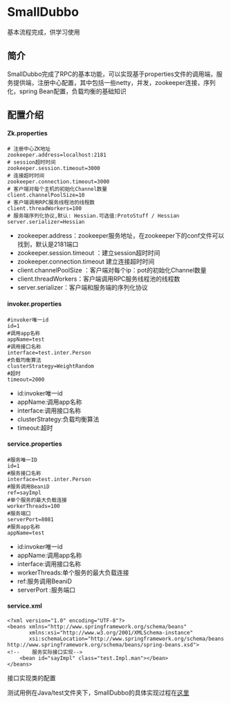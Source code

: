 # SmallDubbo

基本流程完成，供学习使用



## 简介

SmallDubbo完成了RPC的基本功能，可以实现基于properties文件的调用端，服务提供端，注册中心配置，其中包括一些netty，并发，zookeeper连接，序列化，spring Bean配置，负载均衡的基础知识

## 配置介绍

#### **Zk.properties**



```
# 注册中心ZK地址
zookeeper.address=localhost:2181
# session超时时间
zookeeper.session.timeout=3000
# 连接超时时间
zookeeper.connection.timeout=3000
# 客户端对每个主机的初始化Channel数量
client.channelPoolSize=10
# 客户端调用RPC服务线程池的线程数
client.threadWorkers=100
# 服务端序列化协议,默认: Hessian.可选值:ProtoStuff / Hessian
server.serializer=Hessian
```

- zookeeper.address：zookeeper服务地址，在zookeeper下的conf文件可以找到，默认是2181端口
- zookeeper.session.timeout ：建立session超时时间
- zookeeper.connection.timeout 建立连接超时时间
- client.channelPoolSize ：客户端对每个ip：pot的初始化Channel数量
- client.threadWorkers：客户端调用RPC服务线程池的线程数
- server.serializer：客户端和服务端的序列化协议



#### **invoker.properties**

```
#invoker唯一id
id=1
#调用app名称
appName=test
#调用接口名称
interface=test.inter.Person
#负载均衡算法
clusterStrategy=WeightRandom
#超时
timeout=2000
```

- id:invoker唯一id
- appName:调用app名称
- interface:调用接口名称
- clusterStrategy:负载均衡算法
- timeout:超时



#### **service.properties**



```
#服务唯一ID
id=1
#服务接口名称
interface=test.inter.Person
#服务调用BeaniD
ref=sayImpl
#单个服务的最大负载连接
workerThreads=100
#服务端口
serverPort=8081
#服务app名称
appName=test
```



- id:invoker唯一id
- appName:调用app名称
- interface:调用接口名称
- workerThreads:单个服务的最大负载连接
- ref:服务调用BeaniD
- serverPort :服务端口



#### service.xml

```
<?xml version="1.0" encoding="UTF-8"?>
<beans xmlns="http://www.springframework.org/schema/beans"
       xmlns:xsi="http://www.w3.org/2001/XMLSchema-instance"
       xsi:schemaLocation="http://www.springframework.org/schema/beans http://www.springframework.org/schema/beans/spring-beans.xsd">
<!--    服务实际接口实现-->
    <bean id="sayImpl" class="test.Impl.man"></bean>
</beans>
```

接口实现类的配置



测试用例在Java/test文件夹下，SmallDubbo的具体实现过程在[这里]()





